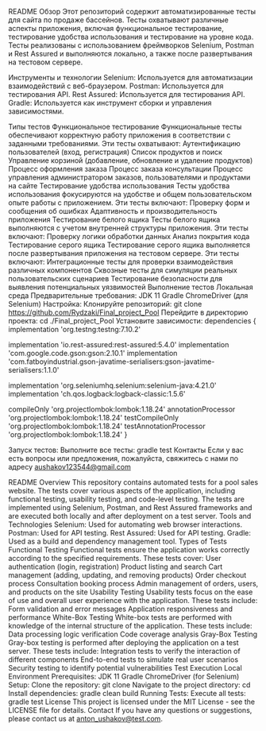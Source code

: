 README
Обзор
Этот репозиторий содержит автоматизированные тесты для сайта по продаже бассейнов. Тесты охватывают различные аспекты приложения, включая функциональное тестирование, тестирование удобства использования и тестирование на уровне кода. Тесты реализованы с использованием фреймворков Selenium, Postman и Rest Assured и выполняются локально, а также после развертывания на тестовом сервере.

Инструменты и технологии
Selenium: Используется для автоматизации взаимодействий с веб-браузером.
Postman: Используется для тестирования API.
Rest Assured: Используется для тестирования API.
Gradle: Используется как инструмент сборки и управления зависимостями.

Типы тестов
Функциональное тестирование
Функциональные тесты обеспечивают корректную работу приложения в соответствии с заданными требованиями. Эти тесты охватывают:
Аутентификацию пользователей (вход, регистрация)
Список продуктов и поиск
Управление корзиной (добавление, обновление и удаление продуктов)
Процесс оформления заказа
Процесс  заказа консультации
Процесс управления администратором заказов, пользователями и продуктами на сайте
Тестирование удобства использования
Тесты удобства использования фокусируются на удобстве и общем пользовательском опыте работы с приложением. Эти тесты включают:
Проверку форм и сообщения об ошибках
Адаптивность и производительность приложения
Тестирование белого ящика
Тесты белого ящика выполняются с учетом внутренней структуры приложения. Эти тесты включают:
Проверку логики обработки данных
Анализ покрытия кода
Тестирование серого ящика
Тестирование серого ящика выполняется после развертывания приложения на тестовом сервере. Эти тесты включают:
Интеграционные тесты для проверки взаимодействия различных компонентов
Сквозные тесты для симуляции реальных пользовательских сценариев
Тестирование безопасности для выявления потенциальных уязвимостей
Выполнение тестов
Локальная среда
Предварительные требования:
JDK 11 
Gradle
ChromeDriver (для Selenium)
Настройка:
Клонируйте репозиторий: git clone https://github.com/Rydzaki/Final_project_Pool
Перейдите в директорию проекта: cd ./Final_project_Pool
Установите зависимости: 
dependencies {
   implementation 'org.testng:testng:7.10.2'

   implementation 'io.rest-assured:rest-assured:5.4.0'
   implementation 'com.google.code.gson:gson:2.10.1'
   implementation 'com.fatboyindustrial.gson-javatime-serialisers:gson-javatime-serialisers:1.1.0'

   implementation 'org.seleniumhq.selenium:selenium-java:4.21.0'
   implementation 'ch.qos.logback:logback-classic:1.5.6'

   compileOnly 'org.projectlombok:lombok:1.18.24'
   annotationProcessor 'org.projectlombok:lombok:1.18.24'
   testCompileOnly 'org.projectlombok:lombok:1.18.24'
   testAnnotationProcessor 'org.projectlombok:lombok:1.18.24'
}


Запуск тестов:
Выполните все тесты: gradle test
Контакты
Если у вас есть вопросы или предложения, пожалуйста, свяжитесь с нами по адресу aushakov123544@gmail.com








README Overview This repository contains automated tests for a pool sales website. The tests cover various aspects of the application, including functional testing, usability testing, and code-level testing. The tests are implemented using Selenium, Postman, and Rest Assured frameworks and are executed both locally and after deployment on a test server.
Tools and Technologies
Selenium: Used for automating web browser interactions.
Postman: Used for API testing.
Rest Assured: Used for API testing.
Gradle: Used as a build and dependency management tool.
Types of Tests
Functional Testing
Functional tests ensure the application works correctly according to the specified requirements. These tests cover:
User authentication (login, registration)
Product listing and search
Cart management (adding, updating, and removing products)
Order checkout process
Consultation booking process
Admin management of orders, users, and products on the site
Usability Testing
Usability tests focus on the ease of use and overall user experience with the application. These tests include:
Form validation and error messages
Application responsiveness and performance
White-Box Testing
White-box tests are performed with knowledge of the internal structure of the application. These tests include:
Data processing logic verification
Code coverage analysis
Gray-Box Testing
Gray-box testing is performed after deploying the application on a test server. These tests include:
Integration tests to verify the interaction of different components
End-to-end tests to simulate real user scenarios
Security testing to identify potential vulnerabilities
Test Execution
Local Environment
Prerequisites:
JDK 11
Gradle
ChromeDriver (for Selenium)
Setup:
Clone the repository: git clone <repository-url>
Navigate to the project directory: cd <project-directory>
Install dependencies: gradle clean build
Running Tests:
Execute all tests: gradle test
License This project is licensed under the MIT License - see the LICENSE file for details.
Contact If you have any questions or suggestions, please contact us at anton_ushakov@test.com.












